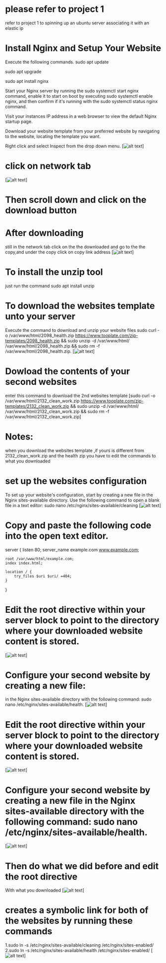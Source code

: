 # please refer to project 1 
refer to project 1 to spinning up an ubuntu server associating it with an elastic ip

# Install Nginx and Setup Your Website
Execute the following commands.
sudo apt update

sudo apt upgrade

sudo apt install nginx

Start your Nginx server by running the sudo systemctl start nginx command, enable it to start on boot by executing sudo systemctl enable nginx, and then confirm if it's running with the sudo systemctl status nginx command.

Visit your instances IP address in a web browser to view the default Nginx startup page.

Download your website template from your preferred website by navigating to the website, locating the template you want.

Right click and select Inspect from the drop down menu.
[![alt text](<img 1.png>)]


# click on network tab
[![alt text](<img 2.png>)]

# Then scroll down and click on the download button

# After downloading
still in the network tab click on the the downloaded and go to the the copy,and under the copy click on copy link address
[![alt text](<Screen Shot 2024-08-31 at 14.26.21.png>)]

# To install the unzip tool
just run the command sudo apt install unzip

# To download the websites template unto your server
Execute the command to download and unzip your website files sudo curl -o /var/www/html/2098_health.zip https://www.tooplate.com/zip-templates/2098_health.zip && sudo unzip -d /var/www/html/ /var/www/html/2098_health.zip && sudo rm -f /var/www/html/2098_health.zip.
[![alt text](<Screen Shot 2024-08-31 at 14.34.39.png>)]

# Dowload the contents of your second websites
enter this command to download the 2nd websites template
[sudo curl -o /var/www/html/2132_clean_work.zip https://www.tooplate.com/zip-templates/2132_clean_work.zip && sudo unzip -d /var/www/html/ /var/www/html/2132_clean_work.zip && sudo rm -f /var/www/html/2132_clean_work.zip]

# Notes:
when you download the websites template ,if yours is different from 2132_clean_work.zip and the health zip you have to edit the commands to what you downloaded

# set up the websites configuration
To set up your website's configuration, start by creating a new file in the Nginx sites-available directory. Use the following command to open a blank file in a text editor: sudo nano /etc/nginx/sites-available/cleaning
[![alt text](<Screen Shot 2024-09-02 at 08.52.55.png>)]

 # Copy and paste the following code into the open text editor.
server {
    listen 80;
    server_name example.com www.example.com;

    root /var/www/html/example.com;
    index index.html;

    location / {
        try_files $uri $uri/ =404;
    }
}
# Edit the root directive within your server block to point to the directory where your downloaded website content is stored.
[![alt text](<Screen Shot 2024-09-02 at 08.59.20.png>)]

# Configure your second website by creating a new file:
 in the Nginx sites-available directory with the following command: sudo nano /etc/nginx/sites-available/health.
[![alt text](<Screen Shot 2024-09-02 at 09.09.03.png>)]


 # Edit the root directive within your server block to point to the directory where your downloaded website content is stored.
 [![alt text](<Screen Shot 2024-09-02 at 09.11.48.png>)]

# Configure your second website by creating a new file in the Nginx sites-available directory with the following command: sudo nano /etc/nginx/sites-available/health.
[![alt text](<Screen Shot 2024-09-02 at 09.09.03.png>)] 

# Then do what we did before and edit the root directive 
With what you downloaded 
[![alt text](<Screen Shot 2024-09-02 at 09.11.48.png>)]

# creates a symbolic link for both of the websites by running these commands
1.sudo ln -s /etc/nginx/sites-available/cleaning /etc/nginx/sites-enabled/
2.sudo ln -s /etc/nginx/sites-available/health /etc/nginx/sites-enabled/
[![alt text](<img/Screen Shot 2024-09-06 at 17.07.02.png>)]





